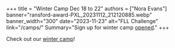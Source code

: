 +++
title = "Winter Camp Dec 18 to 22"
authors = ["Nora Evans"]
banner="ransford-award-PXL_20231112_212120885.webp"
banner_width="300"
date="2023-11-23"
alt="FLL Challenge"
link="/camps/"
Summary="Sign up for winter camp <a href='https://winter-camp-24.cheddarup.com/'>opened</a>."
+++

<div class="container">
    <div class="row">
        <div class="col">
            Check out our <a href="/camps/">winter camp</a>! 
        </div>
    </div>
</div>